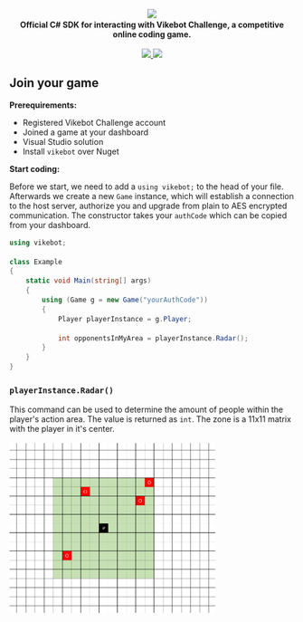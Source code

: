 <p align="center">
  <a href="#0">
    <img src="https://raw.githubusercontent.com/vikebot/wiki/master/vikebot-repo-logo.png" height="120px">
  </a>
  <br>
  <strong>Official C# SDK for interacting with Vikebot Challenge, a competitive online coding game.</strong>
  <br>
  <br>
  <a href="https://travis-ci.org/vikebot/vikebot-csharp">
    <img src="https://travis-ci.org/vikebot/vikebot-csharp.svg?branch=master">
  </a>
  <a href="https://coveralls.io/github/vikebot/vikebot-csharp?branch=master">
    <img src="https://coveralls.io/repos/github/vikebot/vikebot-csharp/badge.svg?branch=master">
  </a>
</p>

## Join your game
**Prerequirements:**
* Registered Vikebot Challenge account
* Joined a game at your dashboard
* Visual Studio solution
* Install `vikebot` over Nuget

**Start coding:**

Before we start, we need to add a `using vikebot;` to the head of your file. Afterwards we create a new `Game` instance, which will establish a connection to the host server, authorize you and upgrade from plain to AES encrypted communication. The constructor takes your `authCode` which can be copied from your dashboard.
```csharp
using vikebot;

class Example
{
    static void Main(string[] args)
    {
        using (Game g = new Game("yourAuthCode"))
        {
            Player playerInstance = g.Player;
            
            int opponentsInMyArea = playerInstance.Radar();
        }
    }
}
```

### `playerInstance.Radar()`
This command can be used to determine the amount of people within the player's action area. The value is returned as `int`. The zone is a 11x11 matrix with the player in it's center.
<br><br><img src="img/radar.png" height="300px">
